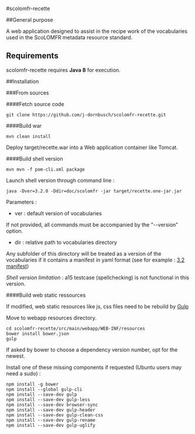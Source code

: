#scolomfr-recette

##General purpose

A web application designed to assist in the recipe work of the vocabularies used in the ScoLOMFR metadata resource standard.

## Requirements

scolomfr-recette requires **Java 8** for execution. 

##Installation

###From sources

####Fetch source code

```shell
git clone https://github.com/j-dornbusch/scolomfr-recette.git
```
####Build war

```shell
mvn clean install
```

Deploy target/recette.war into a Web application container like Tomcat.

####Build shell version

```shell
mvn mvn -f pom-cli.xml package
```

Launch shell version through command line :

```shell
java -Dver=3.2.0 -Ddir=doc/scolomfr -jar target/recette.one-jar.jar
```
Parameters :
* ver : default version of vocabularies

If not provided, all commands must be accompanied by the "--version" option.

* dir : relative path to vocabularies directory

Any subfolder of this directory will be treated as a version of the vocabularies if it contains a manifest in yaml format (see for example : [3.2 manifest](doc/scolomfr/scolomfr-v-3-2-0/manifest.yml))

*Shell version limitation* : a15 testcase (spellchecking) is not functional in this version.

####Build web static ressources

If modified, web static resources like js, css files need to be rebuild by [Gulp](http://gulpjs.com/)

Move to webapp resources directory.

```shell
cd scolomfr-recette/src/main/webapp/WEB-INF/resources
bower install bower.json
gulp
```
If asked by bower to choose a dependency version number, opt for the newest.

Install one of these missing components if requested (Ubuntu users may need a sudo) :

```shell
npm install -g bower 
npm install --global gulp-cli
npm install --save-dev gulp
npm install --save-dev gulp-less
npm install --save-dev browser-sync
npm install --save-dev gulp-header
npm install --save-dev gulp-clean-css
npm install --save-dev gulp-rename
npm install --save-dev gulp-uglify
```
